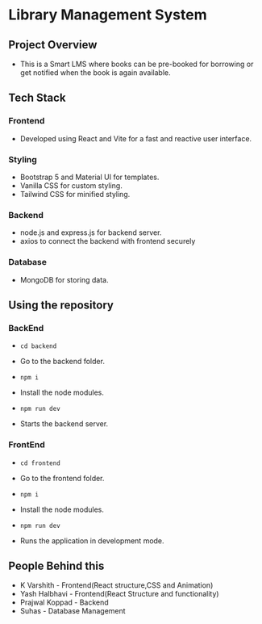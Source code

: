 # Library Management System #

## Project Overview ##
- This is a Smart LMS where books can be pre-booked for borrowing or get notified when the book is again available.

## Tech Stack
### Frontend
- Developed using React and Vite for a fast and reactive user interface.
### Styling
- Bootstrap 5 and Material UI for templates.
- Vanilla CSS for custom styling.
- Tailwind CSS for minified styling.
### Backend
- node.js and express.js for backend server.
- axios to connect the backend with frontend securely
### Database
- MongoDB for storing data.

## Using the repository
### BackEnd 
* `cd backend`
- Go to the backend folder.
* `npm i`
- Install the node modules.
* `npm run dev`
- Starts the backend server.

### FrontEnd 
* `cd frontend`
- Go to the frontend folder.
* `npm i`
- Install the node modules.
* `npm run dev`
- Runs the application in development mode.


## People Behind this
  * K Varshith - Frontend(React structure,CSS and Animation)
  * Yash Halbhavi - Frontend(React Structure and functionality)
  * Prajwal Koppad - Backend
  * Suhas - Database Management